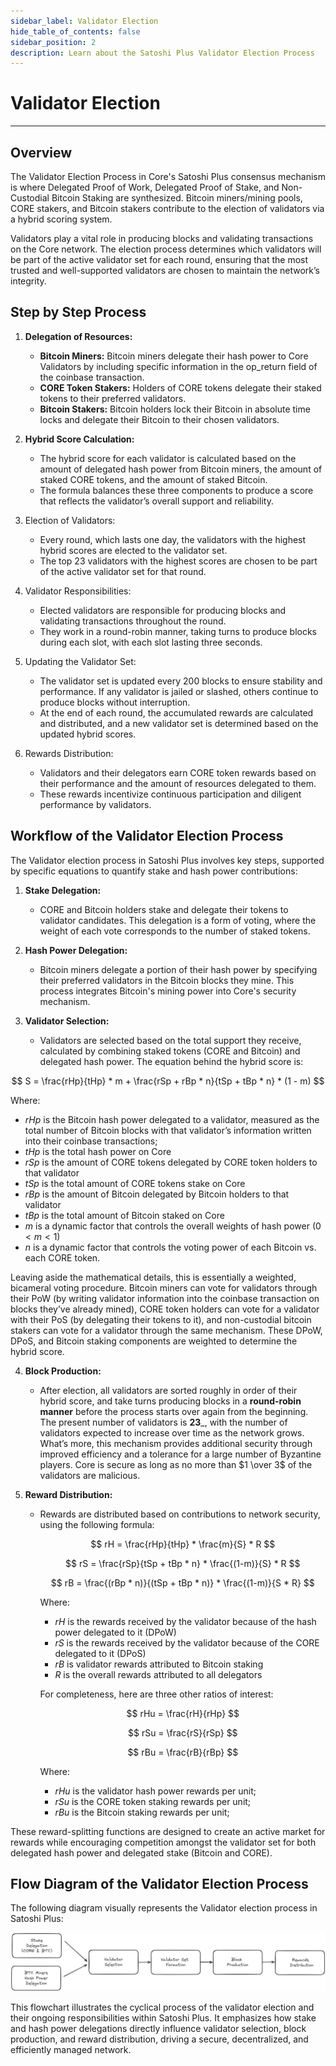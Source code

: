 ```yaml
---
sidebar_label: Validator Election
hide_table_of_contents: false
sidebar_position: 2
description: Learn about the Satoshi Plus Validator Election Process
---
```


# Validator Election 
---

## Overview

The Validator Election Process in Core's Satoshi Plus consensus mechanism is where Delegated Proof of Work, Delegated Proof of Stake, and Non-Custodial Bitcoin Staking are synthesized. Bitcoin miners/mining pools, CORE stakers, and Bitcoin stakers contribute to the election of validators via a hybrid scoring system. 

Validators play a vital role in producing blocks and validating transactions on the Core network. The election process determines which validators will be part of the active validator set for each round, ensuring that the most trusted and well-supported validators are chosen to maintain the network’s integrity.

## Step by Step Process

1. **Delegation of Resources:**
   * **Bitcoin Miners:** Bitcoin miners delegate their hash power to Core Validators by including specific information in the op_return field of the coinbase transaction.
   * **CORE Token Stakers:** Holders of CORE tokens delegate their staked tokens to their preferred validators.
   * **Bitcoin Stakers:** Bitcoin holders lock their Bitcoin in absolute time locks and delegate their Bitcoin to their chosen validators.

2. **Hybrid Score Calculation:**
   * The hybrid score for each validator is calculated based on the amount of delegated hash power from Bitcoin miners, the amount of staked CORE tokens, and the amount of staked Bitcoin.
   * The formula balances these three components to produce a score that reflects the validator’s overall support and reliability.

3. Election of Validators:
   * Every round, which lasts one day, the validators with the highest hybrid scores are elected to the validator set.
   * The top 23 validators with the highest scores are chosen to be part of the active validator set for that round.

4. Validator Responsibilities:
   * Elected validators are responsible for producing blocks and validating transactions throughout the round.
   * They work in a round-robin manner, taking turns to produce blocks during each slot, with each slot lasting three seconds.

5. Updating the Validator Set:
   * The validator set is updated every 200 blocks to ensure stability and performance. If any validator is jailed or slashed, others continue to produce blocks without interruption.
   * At the end of each round, the accumulated rewards are calculated and distributed, and a new validator set is determined based on the updated hybrid scores.

6. Rewards Distribution:
   * Validators and their delegators earn CORE token rewards based on their performance and the amount of resources delegated to them.
   * These rewards incentivize continuous participation and diligent performance by validators.

## Workflow of the Validator Election Process​

The Validator election process in Satoshi Plus involves key steps, supported by specific equations to quantify stake and hash power contributions:

1. **Stake Delegation:**
   * CORE and Bitcoin holders stake and delegate their tokens to validator candidates. This delegation is a form of voting, where the weight of each vote corresponds to the number of staked tokens.

2. **Hash Power Delegation:**
   * Bitcoin miners delegate a portion of their hash power by specifying their preferred validators in the Bitcoin blocks they mine. This process integrates Bitcoin's mining power into Core's security mechanism.

3. **Validator Selection:** 
   * Validators are selected based on the total support they receive, calculated by combining staked tokens (CORE and Bitcoin) and delegated hash power. The equation behind the hybrid score is:

$$
 S = \frac{rHp}{tHp} * m + \frac{rSp + rBp * n}{tSp + tBp * n} * (1 - m) 
$$

Where:

* $rHp$ is the Bitcoin hash power delegated to a validator, measured as the total number of Bitcoin blocks with that validator’s information written into their coinbase transactions;
* $tHp$ is the total hash power on Core 
* $rSp$ is the amount of CORE tokens delegated by CORE token holders to that validator
* $tSp$ is the total amount of CORE tokens stake on Core 
* $rBp$ is the amount of Bitcoin delegated by Bitcoin holders to that validator
* $tBp$ is the total amount of Bitcoin staked on Core 
* $m$ is a dynamic factor that controls the overall weights of hash power $(0 < m <1)$
* $n$ is a dynamic factor that controls the voting power of each Bitcoin vs. each CORE token.

Leaving aside the mathematical details, this is essentially a weighted, bicameral voting procedure. Bitcoin miners can vote for validators through their PoW (by writing validator information into the coinbase transaction on blocks they’ve already mined), CORE token holders can vote for a validator with their PoS (by delegating their tokens to it), and non-custodial bitcoin stakers can vote for a validator through the same mechanism. These DPoW, DPoS, and Bitcoin staking components are weighted to determine the hybrid score.

4. **Block Production:**
   * After election, all validators are sorted roughly in order of their hybrid score, and take turns producing blocks in a **round-robin manner** before the process starts over again from the beginning. The present number of validators is **23**_, with the number of validators expected to increase over time as the network grows. What’s more, this mechanism provides additional security through improved efficiency and a tolerance for a large number of Byzantine players. Core is secure as long as no more than $1 \over 3$ of the validators are malicious.

5. **Reward Distribution:**
   * Rewards are distributed based on contributions to network security, using the following formula:
 
      $$ 
         rH = \frac{rHp}{tHp} * \frac{m}{S} * R
      $$

      $$
         rS = \frac{rSp}{tSp + tBp * n} * \frac{(1-m)}{S} * R
      $$

      $$
         rB = \frac{(rBp * n)}{(tSp + tBp * n)} * \frac{(1-m)}{S * R}
      $$

      Where: 
      * $rH$ is the rewards received by the validator because of the hash power delegated to it (DPoW)
      * $rS$ is the rewards received by the validator because of the CORE delegated to it (DPoS)
      * $rB$ is validator rewards attributed to Bitcoin staking
      * $R$ is the overall rewards attributed to all delegators

      For completeness, here are three other ratios of interest:

      $$
         rHu = \frac{rH}{rHp}
      $$

      $$
         rSu = \frac{rS}{rSp}
      $$

      $$
         rBu = \frac{rB}{rBp}
      $$

      Where:
      * $rHu$ is the validator hash power rewards per unit;
      * $rSu$ is the CORE token staking rewards per unit;
      * $rBu$ is the Bitcoin staking rewards per unit;

These reward-splitting functions are designed to create an active market for rewards while encouraging competition amongst the validator set for both delegated hash power and delegated stake (Bitcoin and CORE). 

## Flow Diagram of the Validator Election Process

The following diagram visually represents the Validator election process in Satoshi Plus:

![validator-election-flow](../../../../static/img/staoshi-plus/validator-election-flow.png)

This flowchart illustrates the cyclical process of the validator election and their ongoing responsibilities within Satoshi Plus. It emphasizes how stake and hash power delegations directly influence validator selection, block production, and reward distribution, driving a secure, decentralized, and efficiently managed network.
